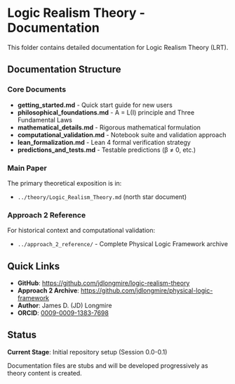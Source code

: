 # Logic Realism Theory - Documentation

This folder contains detailed documentation for Logic Realism Theory (LRT).

## Documentation Structure

### Core Documents
- **getting_started.md** - Quick start guide for new users
- **philosophical_foundations.md** - A = L(I) principle and Three Fundamental Laws
- **mathematical_details.md** - Rigorous mathematical formulation
- **computational_validation.md** - Notebook suite and validation approach
- **lean_formalization.md** - Lean 4 formal verification strategy
- **predictions_and_tests.md** - Testable predictions (β ≠ 0, etc.)

### Main Paper

The primary theoretical exposition is in:
- `../theory/Logic_Realism_Theory.md` (north star document)

### Approach 2 Reference

For historical context and computational validation:
- `../approach_2_reference/` - Complete Physical Logic Framework archive

## Quick Links

- **GitHub**: https://github.com/jdlongmire/logic-realism-theory
- **Approach 2 Archive**: https://github.com/jdlongmire/physical-logic-framework
- **Author**: James D. (JD) Longmire
- **ORCID**: [0009-0009-1383-7698](https://orcid.org/0009-0009-1383-7698)

## Status

**Current Stage**: Initial repository setup (Session 0.0-0.1)

Documentation files are stubs and will be developed progressively as theory content is created.
